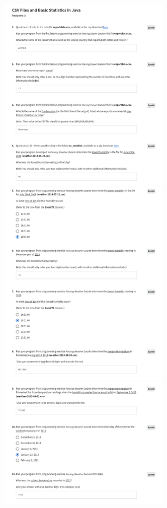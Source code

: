 ![](https://github.com/greyhatguy007/Java-Programming-Software-Specialization/blob/123bba7c7d07a63c355c4244335e50c5d4893d77/C2%20-%20Java%20Programming:%20Solving%20Problems%20with%20Software/week3/Quiz%20-%20CSV%20Files%20and%20Basic%20Statistics%20in%20Java/ss1.png)
![](https://github.com/greyhatguy007/Java-Programming-Software-Specialization/blob/123bba7c7d07a63c355c4244335e50c5d4893d77/C2%20-%20Java%20Programming:%20Solving%20Problems%20with%20Software/week3/Quiz%20-%20CSV%20Files%20and%20Basic%20Statistics%20in%20Java/ss2.png)
![](https://github.com/greyhatguy007/Java-Programming-Software-Specialization/blob/123bba7c7d07a63c355c4244335e50c5d4893d77/C2%20-%20Java%20Programming:%20Solving%20Problems%20with%20Software/week3/Quiz%20-%20CSV%20Files%20and%20Basic%20Statistics%20in%20Java/ss3.png)